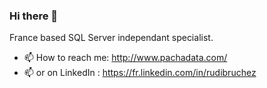 ### Hi there 👋

France based SQL Server independant specialist.

- 📫 How to reach me: http://www.pachadata.com/
- 📫 or on LinkedIn : https://fr.linkedin.com/in/rudibruchez

<!--
<img src="./logo_rudi_bruchez-300x276.png" alt="logo" width="150"/>

**rudi-bruchez/rudi-bruchez** is a ✨ _special_ ✨ repository because its `README.md` (this file) appears on your GitHub profile.

Here are some ideas to get you started:

- 🔭 I’m currently working on ...
- 🌱 I’m currently learning ...
- 👯 I’m looking to collaborate on ...
- 🤔 I’m looking for help with ...
- 💬 Ask me about ...
- 📫 How to reach me: ...
- 😄 Pronouns: ...
- ⚡ Fun fact: ...
-->
